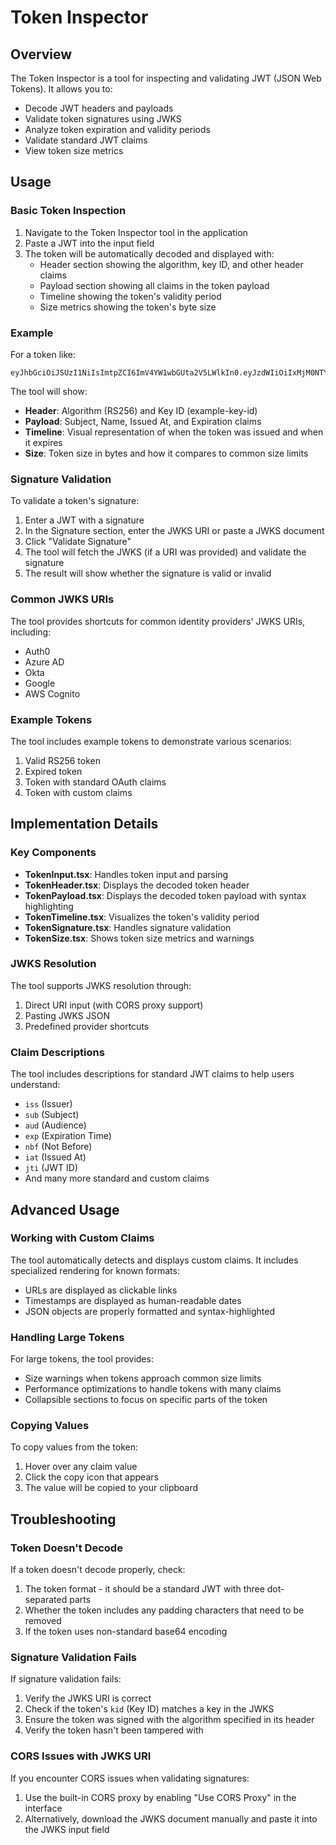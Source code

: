 # Token Inspector

## Overview

The Token Inspector is a tool for inspecting and validating JWT (JSON Web Tokens). It allows you to:

- Decode JWT headers and payloads
- Validate token signatures using JWKS
- Analyze token expiration and validity periods
- Validate standard JWT claims
- View token size metrics

## Usage

### Basic Token Inspection

1. Navigate to the Token Inspector tool in the application
2. Paste a JWT into the input field
3. The token will be automatically decoded and displayed with:
   - Header section showing the algorithm, key ID, and other header claims
   - Payload section showing all claims in the token payload
   - Timeline showing the token's validity period
   - Size metrics showing the token's byte size

### Example

For a token like:

```
eyJhbGciOiJSUzI1NiIsImtpZCI6ImV4YW1wbGUta2V5LWlkIn0.eyJzdWIiOiIxMjM0NTY3ODkwIiwibmFtZSI6IkpvaG4gRG9lIiwiaWF0IjoxNTE2MjM5MDIyLCJleHAiOjE1MTYyMzkwMjJ9.signature
```

The tool will show:

- **Header**: Algorithm (RS256) and Key ID (example-key-id)
- **Payload**: Subject, Name, Issued At, and Expiration claims
- **Timeline**: Visual representation of when the token was issued and when it expires
- **Size**: Token size in bytes and how it compares to common size limits

### Signature Validation

To validate a token's signature:

1. Enter a JWT with a signature
2. In the Signature section, enter the JWKS URI or paste a JWKS document
3. Click "Validate Signature"
4. The tool will fetch the JWKS (if a URI was provided) and validate the signature
5. The result will show whether the signature is valid or invalid

### Common JWKS URIs

The tool provides shortcuts for common identity providers' JWKS URIs, including:

- Auth0
- Azure AD
- Okta
- Google
- AWS Cognito

### Example Tokens

The tool includes example tokens to demonstrate various scenarios:

1. Valid RS256 token
2. Expired token
3. Token with standard OAuth claims
4. Token with custom claims

## Implementation Details

### Key Components

- **TokenInput.tsx**: Handles token input and parsing
- **TokenHeader.tsx**: Displays the decoded token header
- **TokenPayload.tsx**: Displays the decoded token payload with syntax highlighting
- **TokenTimeline.tsx**: Visualizes the token's validity period
- **TokenSignature.tsx**: Handles signature validation
- **TokenSize.tsx**: Shows token size metrics and warnings

### JWKS Resolution

The tool supports JWKS resolution through:

1. Direct URI input (with CORS proxy support)
2. Pasting JWKS JSON
3. Predefined provider shortcuts

### Claim Descriptions

The tool includes descriptions for standard JWT claims to help users understand:

- `iss` (Issuer)
- `sub` (Subject)
- `aud` (Audience)
- `exp` (Expiration Time)
- `nbf` (Not Before)
- `iat` (Issued At)
- `jti` (JWT ID)
- And many more standard and custom claims

## Advanced Usage

### Working with Custom Claims

The tool automatically detects and displays custom claims. It includes specialized rendering for known formats:

- URLs are displayed as clickable links
- Timestamps are displayed as human-readable dates
- JSON objects are properly formatted and syntax-highlighted

### Handling Large Tokens

For large tokens, the tool provides:

- Size warnings when tokens approach common size limits
- Performance optimizations to handle tokens with many claims
- Collapsible sections to focus on specific parts of the token

### Copying Values

To copy values from the token:

1. Hover over any claim value
2. Click the copy icon that appears
3. The value will be copied to your clipboard

## Troubleshooting

### Token Doesn't Decode

If a token doesn't decode properly, check:

1. The token format - it should be a standard JWT with three dot-separated parts
2. Whether the token includes any padding characters that need to be removed
3. If the token uses non-standard base64 encoding

### Signature Validation Fails

If signature validation fails:

1. Verify the JWKS URI is correct
2. Check if the token's `kid` (Key ID) matches a key in the JWKS
3. Ensure the token was signed with the algorithm specified in its header
4. Verify the token hasn't been tampered with

### CORS Issues with JWKS URI

If you encounter CORS issues when validating signatures:

1. Use the built-in CORS proxy by enabling "Use CORS Proxy" in the interface
2. Alternatively, download the JWKS document manually and paste it into the JWKS input field
